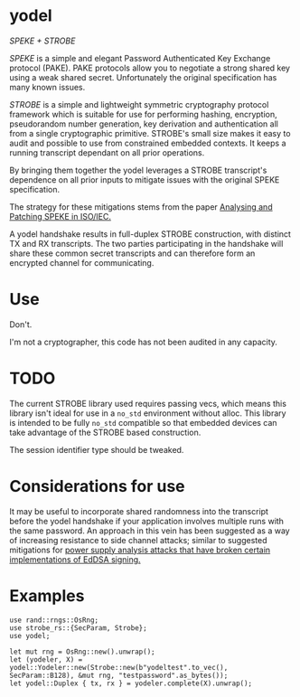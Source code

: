 # yodel

*SPEKE + STROBE*

*SPEKE* is a simple and elegant Password Authenticated Key Exchange protocol (PAKE). PAKE
protocols allow you to negotiate a strong shared key using a weak shared
secret. Unfortunately the original specification has many known issues.

*STROBE* is a simple and lightweight symmetric cryptography protocol framework which
is suitable for use for performing hashing, encryption, pseudorandom number
generation, key derivation and authentication all from a single cryptographic primitive.
STROBE's small size makes it easy to audit and possible to use from constrained
embedded contexts. It keeps a running transcript dependant on all prior operations.

By bringing them together the yodel leverages a STROBE transcript's dependence
on all prior inputs to mitigate issues with the original SPEKE specification.

The strategy for these mitigations stems from the paper
[Analysing and Patching SPEKE in ISO/IEC.](https://arxiv.org/pdf/1802.04900.pdf)

A yodel handshake results in full-duplex STROBE construction, with distinct TX and RX
transcripts. The two parties participating in the handshake will share these
common secret transcripts and can therefore form an encrypted channel for communicating.

# Use

Don't.

I'm not a cryptographer, this code has not been audited in any capacity.

# TODO

The current STROBE library used requires passing vecs, which means this library
isn't ideal for use in a `no_std` environment without alloc. This library is
intended to be fully `no_std` compatible so that embedded devices can take
advantage of the STROBE based construction.

The session identifier type should be tweaked.

# Considerations for use

It may be useful to incorporate shared randomness into the transcript
before the yodel handshake if your application involves multiple runs
with the same password.  An approach in this vein has been suggested as
a way of increasing resistance to side channel attacks; similar to
suggested mitigations for [power supply analysis attacks that have broken
certain implementations of EdDSA signing.](https://eprint.iacr.org/2017/985.pdf)

# Examples

```
use rand::rngs::OsRng;
use strobe_rs::{SecParam, Strobe};
use yodel;

let mut rng = OsRng::new().unwrap();
let (yodeler, X) = yodel::Yodeler::new(Strobe::new(b"yodeltest".to_vec(), SecParam::B128), &mut rng, "testpassword".as_bytes());
let yodel::Duplex { tx, rx } = yodeler.complete(X).unwrap();
```
